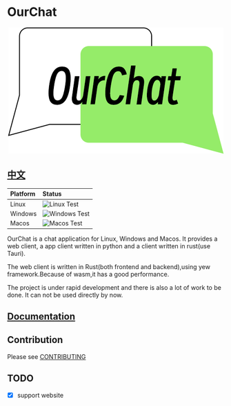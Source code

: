 # OurChat

<!-- markdownlint-disable MD033 -->
<div style="text-align: center;">
    <img src="./resource/logo.png" alt="OurChat_logo" />
</div>
<!-- markdownlint-enable MD033 -->

## [中文](./README-zh.md)

| Platform | Status                                                                                                 |
| :------- | :----------------------------------------------------------------------------------------------------- |
| Linux    | ![Linux Test](https://img.shields.io/github/actions/workflow/status/skyuoi/ourchat/rust_linux.yml)     |
| Windows  | ![Windows Test](https://img.shields.io/github/actions/workflow/status/skyuoi/ourchat/rust_windows.yml) |
| Macos    | ![Macos Test](https://img.shields.io/github/actions/workflow/status/skyuoi/ourchat/rust_macos.yml)     |

OurChat is a chat application for Linux, Windows and Macos. It provides a web client, a app client written in python and a client written in rust(use Tauri).

The web client is written in Rust(both frontend and backend),using yew framework.Because of wasm,it has a good performance.

The project is under rapid development and there is also a lot of work to be done. It can not be used directly by now.

## [Documentation](https://ourchat-docs.readthedocs.io/en/latest/)

## Contribution

Please see [CONTRIBUTING](CONTRIBUTING.md)

## TODO

- [x] support website
